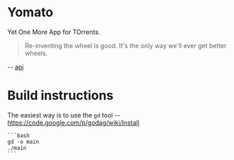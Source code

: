 Yomato
======

Yet One More App for TOrrents.

> Re-inventing the wheel is good. It's the only way we'll ever get better wheels.

-- [api](https://news.ycombinator.com/item?id=1609790)


Build instructions
==================

The easiest way is to use the `gd` tool -- https://code.google.com/p/godag/wiki/Install

    ```bash
    gd -o main
    ./main
    ```

